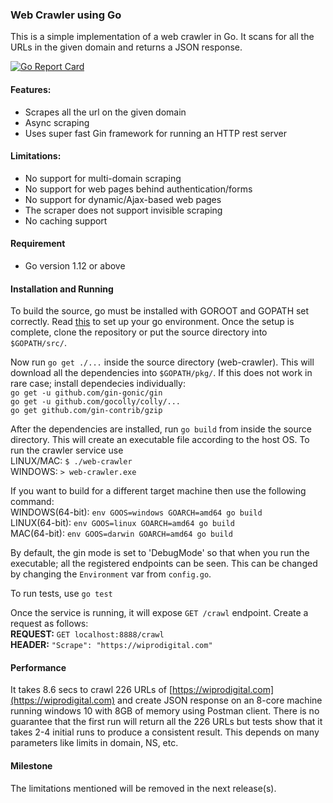 ### Web Crawler using Go

This is a simple implementation of a web crawler in Go. It scans for all the URLs in the given domain and returns a JSON response.

[![Go Report Card](https://goreportcard.com/badge/github.com/jayantsinha/web-crawler)](https://goreportcard.com/report/github.com/jayantsinha/web-crawler)

#### Features:
* Scrapes all the url on the given domain
* Async scraping
* Uses super fast Gin framework for running an HTTP rest server

#### Limitations:
* No support for multi-domain scraping
* No support for web pages behind authentication/forms
* No support for dynamic/Ajax-based web pages
* The scraper does not support invisible scraping
* No caching support

#### Requirement
* Go version 1.12 or above

#### Installation and Running
To build the source, go must be installed with GOROOT and GOPATH set correctly. Read [this](https://golang.org/doc/install) to set up your go environment. Once the setup is complete, clone the repository or put the source directory into `$GOPATH/src/`.

Now run `go get ./...` inside the source directory (web-crawler). This will download all the dependencies into `$GOPATH/pkg/`. If this does not work in rare case; install dependecies individually:<br/>
`go get -u github.com/gin-gonic/gin`<br/>
`go get -u github.com/gocolly/colly/...`<br/>
`go get github.com/gin-contrib/gzip`<br/>

After the dependencies are installed, run `go build` from inside the source directory. This will create an executable file according to the host OS. To run the crawler service use <br/>
LINUX/MAC: `$ ./web-crawler`<br/>
WINDOWS: `> web-crawler.exe`

If you want to build for a different target machine then use the following command:<br/>
WINDOWS(64-bit): `env GOOS=windows GOARCH=amd64 go build`<br/>
LINUX(64-bit):   `env GOOS=linux GOARCH=amd64 go build`<br/>
MAC(64-bit):     `env GOOS=darwin GOARCH=amd64 go build`<br/>

By default, the gin mode is set to 'DebugMode' so that when you run the executable; all the registered endpoints can be seen. This can be changed by changing the `Environment` var from `config.go`.

To run tests, use `go test`

Once the service is running, it will expose `GET /crawl` endpoint. Create a request as follows:<br/> 
**REQUEST:** `GET localhost:8888/crawl`<br/>
**HEADER:** `"Scrape": "https://wiprodigital.com"`<br/>

#### Performance
It takes 8.6 secs to crawl 226 URLs of [https://wiprodigital.com](https://wiprodigital.com) and create JSON response on an 8-core machine running windows 10 with 8GB of memory using Postman client.
There is no guarantee that the first run will return all the 226 URLs but tests show that it takes 2-4 initial runs to produce a consistent result. This depends on many parameters like limits in domain, NS, etc.

#### Milestone
The limitations mentioned will be removed in the next release(s).